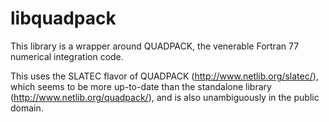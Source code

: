 # libquadpack

This library is a wrapper around QUADPACK, the venerable Fortran 77 numerical
integration code.

This uses the SLATEC flavor of QUADPACK (http://www.netlib.org/slatec/),
which seems to be more up-to-date than the standalone library
(http://www.netlib.org/quadpack/), and is also unambiguously in the public
domain.
